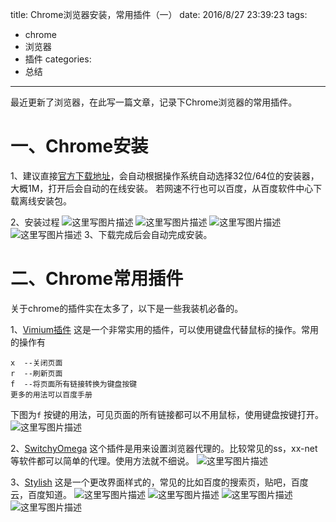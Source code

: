 title: Chrome浏览器安装，常用插件（一）
date: 2016/8/27 23:39:23
tags:
- chrome
- 浏览器
- 插件
categories:
- 总结
---

最近更新了浏览器，在此写一篇文章，记录下Chrome浏览器的常用插件。

# 一、Chrome安装
1、建议直接[官方下载地址](https://www.google.com/chrome/browser/desktop/index.html)，会自动根据操作系统自动选择32位/64位的安装器，大概1M，打开后会自动的在线安装。
若网速不行也可以百度，从百度软件中心下载离线安装包。
<!-- more -->
2、安装过程
![这里写图片描述](http://p7tst3obo.bkt.clouddn.com/20160827231008767?imageView2/0/interlace/1/q/100|watermark/2/text/Y3lhbmcudGVjaA==/font/Y29uc29sYXM=/fontsize/720/fill/I0Q0RUVGMQ==/dissolve/69/gravity/SouthEast/dx/10/dy/10)
![这里写图片描述](http://p7tst3obo.bkt.clouddn.com/20160827231018211?imageView2/0/interlace/1/q/100|watermark/2/text/Y3lhbmcudGVjaA==/font/Y29uc29sYXM=/fontsize/720/fill/I0Q0RUVGMQ==/dissolve/69/gravity/SouthEast/dx/10/dy/10)
![这里写图片描述](http://p7tst3obo.bkt.clouddn.com/20160827231027664?imageView2/0/interlace/1/q/100|watermark/2/text/Y3lhbmcudGVjaA==/font/Y29uc29sYXM=/fontsize/720/fill/I0Q0RUVGMQ==/dissolve/69/gravity/SouthEast/dx/10/dy/10)
![这里写图片描述](http://p7tst3obo.bkt.clouddn.com/20160827231035914?imageView2/0/interlace/1/q/100|watermark/2/text/Y3lhbmcudGVjaA==/font/Y29uc29sYXM=/fontsize/720/fill/I0Q0RUVGMQ==/dissolve/69/gravity/SouthEast/dx/10/dy/10)
3、下载完成后会自动完成安装。

# 二、Chrome常用插件
关于chrome的插件实在太多了，以下是一些我装机必备的。

1、[Vimium插件](https://chrome.google.com/webstore/detail/vimium/dbepggeogbaibhgnhhndojpepiihcmeb)
这是一个非常实用的插件，可以使用键盘代替鼠标的操作。常用的操作有
```
x  --关闭页面
r  --刷新页面
f  --将页面所有链接转换为键盘按键
更多的用法可以百度手册
```
下图为`f` 按键的用法，可见页面的所有链接都可以不用鼠标，使用键盘按键打开。
![这里写图片描述](http://p7tst3obo.bkt.clouddn.com/20160827231946685?imageView2/0/interlace/1/q/100|watermark/2/text/Y3lhbmcudGVjaA==/font/Y29uc29sYXM=/fontsize/720/fill/I0Q0RUVGMQ==/dissolve/69/gravity/SouthEast/dx/10/dy/10)

2、[SwitchyOmega](https://chrome.google.com/webstore/detail/proxy-switchyomega/padekgcemlokbadohgkifijomclgjgif)
这个插件是用来设置浏览器代理的。比较常见的ss，xx-net等软件都可以简单的代理。使用方法就不细说。
![这里写图片描述](http://p7tst3obo.bkt.clouddn.com/20160827232723920?imageView2/0/interlace/1/q/100|watermark/2/text/Y3lhbmcudGVjaA==/font/Y29uc29sYXM=/fontsize/720/fill/I0Q0RUVGMQ==/dissolve/69/gravity/SouthEast/dx/10/dy/10)

3、[Stylish](https://chrome.google.com/webstore/detail/stylish/fjnbnpbmkenffdnngjfgmeleoegfcffe?utm_campaign=en&utm_source=en-et-na-us-oc-webstrhm&utm_medium=et)
这是一个更改界面样式的，常见的比如百度的搜索页，贴吧，百度云，百度知道。
![这里写图片描述](http://p7tst3obo.bkt.clouddn.com/20160827233340235?imageView2/0/interlace/1/q/100|watermark/2/text/Y3lhbmcudGVjaA==/font/Y29uc29sYXM=/fontsize/720/fill/I0Q0RUVGMQ==/dissolve/69/gravity/SouthEast/dx/10/dy/10)
![这里写图片描述](http://p7tst3obo.bkt.clouddn.com/20160827233350860?imageView2/0/interlace/1/q/100|watermark/2/text/Y3lhbmcudGVjaA==/font/Y29uc29sYXM=/fontsize/720/fill/I0Q0RUVGMQ==/dissolve/69/gravity/SouthEast/dx/10/dy/10)
![这里写图片描述](http://p7tst3obo.bkt.clouddn.com/20160827233358939?imageView2/0/interlace/1/q/100|watermark/2/text/Y3lhbmcudGVjaA==/font/Y29uc29sYXM=/fontsize/720/fill/I0Q0RUVGMQ==/dissolve/69/gravity/SouthEast/dx/10/dy/10)
![这里写图片描述](http://p7tst3obo.bkt.clouddn.com/20160827233406689?imageView2/0/interlace/1/q/100|watermark/2/text/Y3lhbmcudGVjaA==/font/Y29uc29sYXM=/fontsize/720/fill/I0Q0RUVGMQ==/dissolve/69/gravity/SouthEast/dx/10/dy/10)
